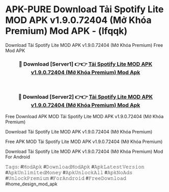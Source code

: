 # APK-PURE Download Tải Spotify Lite MOD APK v1.9.0.72404 (Mở Khóa Premium) Mod APK - (lfqqk)
Download Tải Spotify Lite MOD APK v1.9.0.72404 (Mở Khóa Premium) Free Mod APK

<div align="center">
<h3>🔴 Download [Server1] 👉👉 <a href="https://apk-comot.site?title=Tải_Spotify_Lite_MOD_APK_v1.9.0.72404_(Mở_Khóa_Premium)">Tải Spotify Lite MOD APK v1.9.0.72404 (Mở Khóa Premium) Mod Apk</a></h3><br>

<h3>🔴 Download [Server2] 👉👉 <a href="https://apk-comot.site?title=Tải_Spotify_Lite_MOD_APK_v1.9.0.72404_(Mở_Khóa_Premium)">Tải Spotify Lite MOD APK v1.9.0.72404 (Mở Khóa Premium) Mod Apk</a></h3>
</div>


Free Download APK MOD Tải Spotify Lite MOD APK v1.9.0.72404 (Mở Khóa Premium)

Download Tải Spotify Lite MOD APK v1.9.0.72404 (Mở Khóa Premium) 

Free APK MOD Tải Spotify Lite MOD APK v1.9.0.72404 (Mở Khóa Premium) 

Download Tải Spotify Lite MOD APK v1.9.0.72404 (Mở Khóa Premium) Mod For Android

𝚃𝚊𝚐𝚜: #𝙼𝚘𝚍𝙰𝚙𝚔 #𝙳𝚘𝚠𝚗𝚕𝚘𝚊𝚍𝙼𝚘𝚍𝙰𝚙𝚔 #𝙰𝚙𝚔𝙻𝚊𝚝𝚎𝚜𝚝𝚅𝚎𝚛𝚜𝚒𝚘𝚗 #𝙰𝚙𝚔𝚄𝚗𝚕𝚒𝚖𝚒𝚝𝚎𝚍𝙼𝚘𝚗𝚎𝚢 #𝙰𝚙𝚔𝚄𝚗𝚕𝚘𝚌𝚔𝙰𝚕𝚕 #𝙰𝚙𝚔𝙽𝚘𝙰𝚍𝚜 #𝚄𝚗𝚕𝚘𝚌𝚔𝙿𝚛𝚎𝚖𝚒𝚞𝚖 #𝙵𝚘𝚛𝙰𝚗𝚍𝚛𝚘𝚒𝚍 #𝙵𝚛𝚎𝚎𝙳𝚘𝚠𝚗𝚕𝚘𝚊𝚍 #home_design_mod_apk